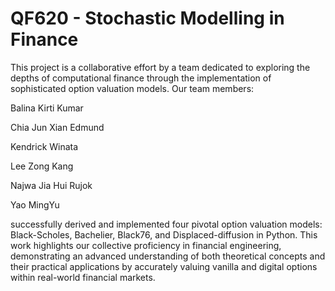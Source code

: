 # QF620 - Stochastic Modelling in Finance 

This project is a collaborative effort by a team dedicated to exploring the depths of computational finance through the implementation of sophisticated option valuation models. Our team members:

Balina Kirti Kumar

Chia Jun Xian Edmund

Kendrick Winata

Lee Zong Kang

Najwa Jia Hui Rujok

Yao MingYu

successfully derived and implemented four pivotal option valuation models: Black-Scholes, Bachelier, Black76, and Displaced-diffusion in Python. This work highlights our collective proficiency in financial engineering, demonstrating an advanced understanding of both theoretical concepts and their practical applications by accurately valuing vanilla and digital options within real-world financial markets.
